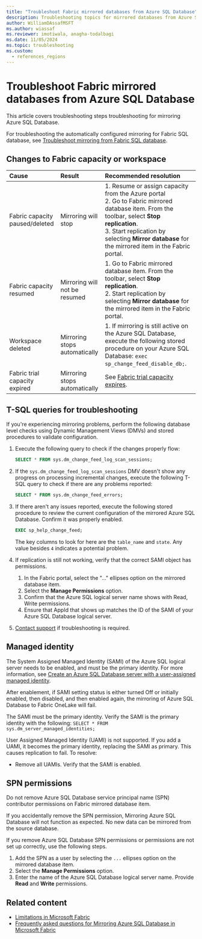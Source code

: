 ```yaml
---
title: "Troubleshoot Fabric mirrored databases from Azure SQL Database"
description: Troubleshooting topics for mirrored databases from Azure SQL Database in Microsoft Fabric.
author: WilliamDAssafMSFT
ms.author: wiassaf
ms.reviewer: imotiwala, anagha-todalbagi
ms.date: 11/05/2024
ms.topic: troubleshooting
ms.custom:
  - references_regions
---
```

# Troubleshoot Fabric mirrored databases from Azure SQL Database

This article covers troubleshooting steps troubleshooting for mirroring Azure SQL Database.

For troubleshooting the automatically configured mirroring for Fabric SQL database, see [Troubleshoot mirroring from Fabric SQL database](../sql/mirroring-troubleshooting.md).

## Changes to Fabric capacity or workspace

| Cause    | Result | Recommended resolution     |
|:--|:--|:--|
| Fabric capacity paused/deleted | Mirroring will stop | 1. Resume or assign capacity from the Azure portal <br> 2. Go to Fabric mirrored database item. From the toolbar, select **Stop replication**.<br> 3. Start replication by selecting **Mirror database** for the mirrored item in the Fabric portal. |
| Fabric capacity resumed | Mirroring will not be resumed | 1. Go to Fabric mirrored database item. From the toolbar, select **Stop replication**. <br> 2. Start replication by selecting **Mirror database** for the mirrored item in the Fabric portal. |
| Workspace deleted | Mirroring stops automatically | 1. If mirroring is still active on the Azure SQL Database, execute the following stored procedure on your Azure SQL Database: `exec sp_change_feed_disable_db;`. |
| Fabric trial capacity expired |  Mirroring stops automatically | See [Fabric trial capacity expires](../../get-started/fabric-trial.md#the-trial-expires). |

## T-SQL queries for troubleshooting

If you're experiencing mirroring problems, perform the following database level checks using Dynamic Management Views (DMVs) and stored procedures to validate configuration.

1. Execute the following query to check if the changes properly flow:

    ```sql
    SELECT * FROM sys.dm_change_feed_log_scan_sessions;
    ```

1. If the `sys.dm_change_feed_log_scan_sessions` DMV doesn't show any progress on processing incremental changes, execute the following T-SQL query to check if there are any problems reported:

    ```sql
    SELECT * FROM sys.dm_change_feed_errors;
    ```

1. If there aren't any issues reported, execute the following stored procedure to review the current configuration of the mirrored Azure SQL Database. Confirm it was properly enabled.

    ```sql
    EXEC sp_help_change_feed;
    ```

    The key columns to look for here are the `table_name` and `state`. Any value besides `4` indicates a potential problem.

1. If replication is still not working, verify that the correct SAMI object has permissions.
    1. In the Fabric portal, select the "..." ellipses option on the mirrored database item.
    1. Select the **Manage Permissions** option.
    1. Confirm that the Azure SQL logical server name shows with Read, Write permissions.
    1. Ensure that AppId that shows up matches the ID of the SAMI of your Azure SQL Database logical server.

1. [Contact support](/power-bi/support/service-support-options) if troubleshooting is required.

## Managed identity

The System Assigned Managed Identity (SAMI) of the Azure SQL logical server needs to be enabled, and must be the primary identity. For more information, see [Create an Azure SQL Database server with a user-assigned managed identity](/azure/azure-sql/database/authentication-azure-ad-user-assigned-managed-identity-create-server?view=azuresql-db&preserve-view=true&tabs=azure-portal).

After enablement, if SAMI setting status is either turned Off or initially enabled, then disabled, and then enabled again, the mirroring of Azure SQL Database to Fabric OneLake will fail.

The SAMI must be the primary identity. Verify the SAMI is the primary identity with the following: `SELECT * FROM sys.dm_server_managed_identities;`

User Assigned Managed Identity (UAMI) is not supported. If you add a UAMI, it becomes the primary identity, replacing the SAMI as primary. This causes replication to fail. To resolve:
- Remove all UAMIs. Verify that the SAMI is enabled.
<!-- - Use the [REST API to change the SAMI to be the primary identity](/azure/azure-sql/database/authentication-azure-ad-user-assigned-managed-identity-create-server?view=azuresql-db&preserve-view=true&tabs=rest-api). -->

## SPN permissions

Do not remove Azure SQL Database service principal name (SPN) contributor permissions on Fabric mirrored database item.

If you accidentally remove the SPN permission, Mirroring Azure SQL Database will not function as expected. No new data can be mirrored from the source database.

If you remove Azure SQL Database SPN permissions or permissions are not set up correctly, use the following steps.

1. Add the SPN as a user by selecting the `...` ellipses option on the mirrored database item.
1. Select the **Manage Permissions** option.
1. Enter the name of the Azure SQL Database logical server name. Provide **Read** and **Write** permissions.

## Related content

- [Limitations in Microsoft Fabric](../../data-warehouse/limitations.md)
- [Frequently asked questions for Mirroring Azure SQL Database in Microsoft Fabric](azure-sql-database-mirroring-faq.yml)
